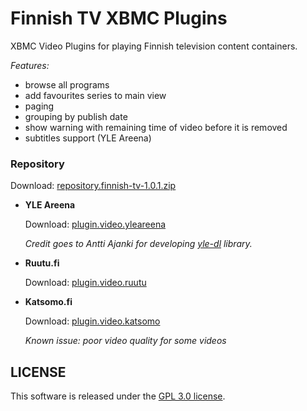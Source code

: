 Finnish TV XBMC Plugins
===============

XBMC Video Plugins for playing Finnish television content containers.

*Features:*
- browse all programs
- add favourites series to main view
- paging
- grouping by publish date
- show warning with remaining time of video before it is removed
- subtitles support (YLE Areena)

### Repository
Download: [repository.finnish-tv-1.0.1.zip](https://github.com/szymex/xbmc-finnish-tv/blob/master/repo/repository.finnish-tv/repository.finnish-tv-1.0.1.zip)

* **YLE Areena**
  
  Download: [plugin.video.yleareena](https://github.com/szymex/xbmc-finnish-tv/tree/master/repo/plugin.video.yleareena)

  *Credit goes to Antti Ajanki for developing [yle-dl](https://github.com/aajanki/yle-dl) library.*

* **Ruutu.fi**
  
  Download: [plugin.video.ruutu](https://github.com/szymex/xbmc-finnish-tv/tree/master/repo/plugin.video.ruutu)

* **Katsomo.fi**
  
  Download: [plugin.video.katsomo](https://github.com/szymex/xbmc-finnish-tv/tree/master/repo/plugin.video.katsomo)
  
  *Known issue: poor video quality for some videos*


## LICENSE
This software is released under the [GPL 3.0 license](http://www.gnu.org/licenses/gpl-3.0.html).
